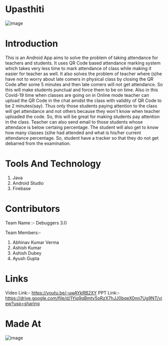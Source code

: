 # Upasthiti
![image](https://user-images.githubusercontent.com/48328988/114279255-57bd8a00-9a51-11eb-9f29-c164a92136f3.png)

# Introduction
This is an Android App aims to solve the problem of taking attendance for teachers and students. It uses QR Code based attendance marking system which takes very less time to mark attendance of class while making it easier for teacher as well. It also solves the problem of teacher where (s)he have not to worry about late comers in physical class by closing the QR Code after some 5 minutes and then late comers will not get attendance. So this will make students punctual and force them to be on time. Also in this Covid-19 time when classes are going on in Online mode teacher can upload the QR Code in the chat amidst the class with validity of QR Code to be 2 minutes(say). Thus only those students paying attention to the class will get attendance and not others because they won't know when teacher uploaded the code. So, this will be great for making students pay attention in the class. Teacher can also send email to those students whose attendace is below certaing percentage.
The student will also get to know how many classes (s)he had attended and what is his/her current attendance percentage. So, student have a tracker so that they do not get debarred from the examination.

# Tools And Technology
1. Java
2. Android Studio
3. Firebase

# Contributors
Team Name :- Debuggers 3.0

Team Members:-
1. Abhinav Kumar Verma
2. Ashish Kumar
3. Ashish Dubey
4. Ayush Gupta

# Links
Video Link:- https://youtu.be/-uwAYkRB2XY
PPT Link:- https://drive.google.com/file/d/1Yiq9qBmtv5oRzX7hJJ0bqeX0nn7Ug9NT/view?usp=sharing

# Made At
![image](https://user-images.githubusercontent.com/48328988/114279793-05319d00-9a54-11eb-9e30-11fb4924c91b.png)
